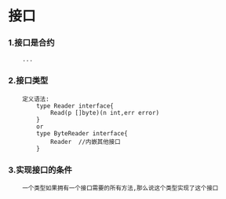 # 接口
### 1.接口是合约
```
    ...
```
### 2.接口类型
```
    定义语法:
        type Reader interface{
            Read(p []byte)(n int,err error)
        }
        or
        type ByteReader interface{
            Reader  //内嵌其他接口 
        }
```
### 3.实现接口的条件
```
    一个类型如果拥有一个接口需要的所有方法,那么说这个类型实现了这个接口 
```
